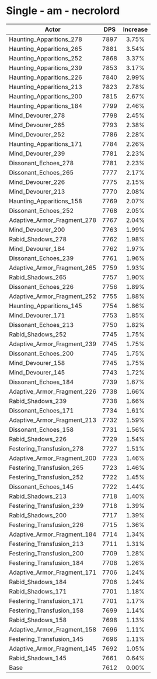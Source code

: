 # Single - am - necrolord
| Actor | DPS | Increase |
|---|:---:|:---:|
|Haunting_Apparitions_278|7897|3.75%|
|Haunting_Apparitions_265|7881|3.54%|
|Haunting_Apparitions_252|7868|3.37%|
|Haunting_Apparitions_239|7853|3.17%|
|Haunting_Apparitions_226|7840|2.99%|
|Haunting_Apparitions_213|7823|2.78%|
|Haunting_Apparitions_200|7815|2.67%|
|Haunting_Apparitions_184|7799|2.46%|
|Mind_Devourer_278|7798|2.45%|
|Mind_Devourer_265|7793|2.38%|
|Mind_Devourer_252|7786|2.28%|
|Haunting_Apparitions_171|7784|2.26%|
|Mind_Devourer_239|7781|2.23%|
|Dissonant_Echoes_278|7781|2.23%|
|Dissonant_Echoes_265|7777|2.17%|
|Mind_Devourer_226|7775|2.15%|
|Mind_Devourer_213|7770|2.08%|
|Haunting_Apparitions_158|7769|2.07%|
|Dissonant_Echoes_252|7768|2.05%|
|Adaptive_Armor_Fragment_278|7767|2.04%|
|Mind_Devourer_200|7763|1.99%|
|Rabid_Shadows_278|7762|1.98%|
|Mind_Devourer_184|7762|1.97%|
|Dissonant_Echoes_239|7761|1.96%|
|Adaptive_Armor_Fragment_265|7759|1.93%|
|Rabid_Shadows_265|7757|1.90%|
|Dissonant_Echoes_226|7756|1.89%|
|Adaptive_Armor_Fragment_252|7755|1.88%|
|Haunting_Apparitions_145|7754|1.86%|
|Mind_Devourer_171|7753|1.85%|
|Dissonant_Echoes_213|7750|1.82%|
|Rabid_Shadows_252|7745|1.75%|
|Adaptive_Armor_Fragment_239|7745|1.75%|
|Dissonant_Echoes_200|7745|1.75%|
|Mind_Devourer_158|7745|1.75%|
|Mind_Devourer_145|7743|1.72%|
|Dissonant_Echoes_184|7739|1.67%|
|Adaptive_Armor_Fragment_226|7738|1.66%|
|Rabid_Shadows_239|7738|1.66%|
|Dissonant_Echoes_171|7734|1.61%|
|Adaptive_Armor_Fragment_213|7732|1.59%|
|Dissonant_Echoes_158|7731|1.56%|
|Rabid_Shadows_226|7729|1.54%|
|Festering_Transfusion_278|7727|1.51%|
|Adaptive_Armor_Fragment_200|7723|1.46%|
|Festering_Transfusion_265|7723|1.46%|
|Festering_Transfusion_252|7722|1.45%|
|Dissonant_Echoes_145|7722|1.44%|
|Rabid_Shadows_213|7718|1.40%|
|Festering_Transfusion_239|7718|1.39%|
|Rabid_Shadows_200|7717|1.39%|
|Festering_Transfusion_226|7715|1.36%|
|Adaptive_Armor_Fragment_184|7714|1.34%|
|Festering_Transfusion_213|7711|1.31%|
|Festering_Transfusion_200|7709|1.28%|
|Festering_Transfusion_184|7708|1.26%|
|Adaptive_Armor_Fragment_171|7706|1.24%|
|Rabid_Shadows_184|7706|1.24%|
|Rabid_Shadows_171|7701|1.18%|
|Festering_Transfusion_171|7701|1.17%|
|Festering_Transfusion_158|7699|1.14%|
|Rabid_Shadows_158|7698|1.13%|
|Adaptive_Armor_Fragment_158|7696|1.11%|
|Festering_Transfusion_145|7696|1.11%|
|Adaptive_Armor_Fragment_145|7692|1.05%|
|Rabid_Shadows_145|7661|0.64%|
|Base|7612|0.00%|
